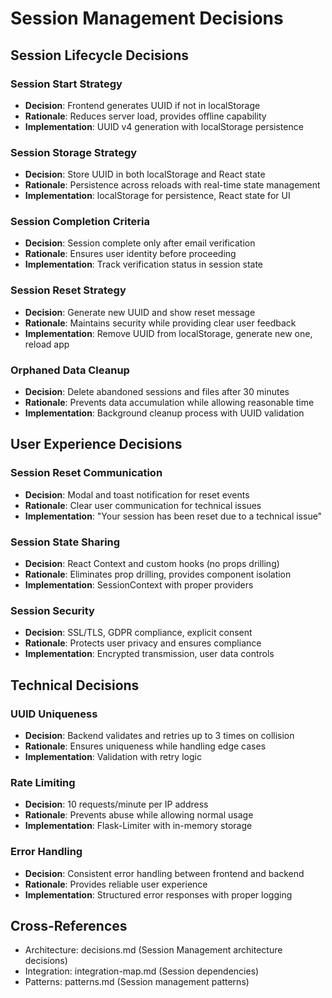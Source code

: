 # Session Management Decisions

## Session Lifecycle Decisions

### Session Start Strategy
- **Decision**: Frontend generates UUID if not in localStorage
- **Rationale**: Reduces server load, provides offline capability
- **Implementation**: UUID v4 generation with localStorage persistence

### Session Storage Strategy
- **Decision**: Store UUID in both localStorage and React state
- **Rationale**: Persistence across reloads with real-time state management
- **Implementation**: localStorage for persistence, React state for UI

### Session Completion Criteria
- **Decision**: Session complete only after email verification
- **Rationale**: Ensures user identity before proceeding
- **Implementation**: Track verification status in session state

### Session Reset Strategy
- **Decision**: Generate new UUID and show reset message
- **Rationale**: Maintains security while providing clear user feedback
- **Implementation**: Remove UUID from localStorage, generate new one, reload app

### Orphaned Data Cleanup
- **Decision**: Delete abandoned sessions and files after 30 minutes
- **Rationale**: Prevents data accumulation while allowing reasonable time
- **Implementation**: Background cleanup process with UUID validation

## User Experience Decisions

### Session Reset Communication
- **Decision**: Modal and toast notification for reset events
- **Rationale**: Clear user communication for technical issues
- **Implementation**: "Your session has been reset due to a technical issue"

### Session State Sharing
- **Decision**: React Context and custom hooks (no props drilling)
- **Rationale**: Eliminates prop drilling, provides component isolation
- **Implementation**: SessionContext with proper providers

### Session Security
- **Decision**: SSL/TLS, GDPR compliance, explicit consent
- **Rationale**: Protects user privacy and ensures compliance
- **Implementation**: Encrypted transmission, user data controls

## Technical Decisions

### UUID Uniqueness
- **Decision**: Backend validates and retries up to 3 times on collision
- **Rationale**: Ensures uniqueness while handling edge cases
- **Implementation**: Validation with retry logic

### Rate Limiting
- **Decision**: 10 requests/minute per IP address
- **Rationale**: Prevents abuse while allowing normal usage
- **Implementation**: Flask-Limiter with in-memory storage

### Error Handling
- **Decision**: Consistent error handling between frontend and backend
- **Rationale**: Provides reliable user experience
- **Implementation**: Structured error responses with proper logging

## Cross-References
- Architecture: decisions.md (Session Management architecture decisions)
- Integration: integration-map.md (Session dependencies)
- Patterns: patterns.md (Session management patterns) 